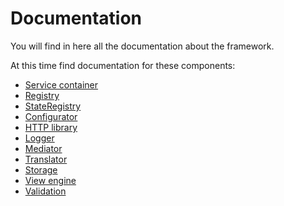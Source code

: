 # Documentation

You will find in here all the documentation about the framework.

At this time find documentation for these components:

* [Service container](Service-container.md)
* [Registry](Registry.md)
* [StateRegistry](StateRegistry.md)
* [Configurator](Configurator.md)
* [HTTP library](HTTP-Library.md)
* [Logger](Logger.md)
* [Mediator](Mediator.md)
* [Translator](Translator.md)
* [Storage](Storage.md)
* [View engine](View-engine.md)
* [Validation](Validation.md)